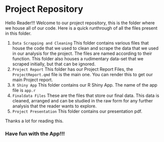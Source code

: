 # Project Repository

Hello Reader!!!
Welcome to our project repository, this is the folder where we house all of our code.
Here is a quick runthrough of all the files present in this folder.

1. `Data Scrapping and Cleaning`
   This folder contains various files that house the code that we used to clean and scrape the data that we used in our analysis for the project. The files are named according to their function. This folder also houses a rudimentary data-set that we scraped initially, but that can be ignored.
2. `Project Report`
   This folder has our Project Report Files, the <code>ProjectReport.qmd</code> file is the main one. You can render this to get our main Project report.
3. `R Shiny App`
   This folder contains our R Shiny App. The name of the app file is <code>app.r</code>
4. `Finaldata Files`
   These are the files that store our final data. This data is cleaned, arranged and can be studied in the raw form for any further analysis that the reader wants to explore.
5. `Project Presentation`
	This folder contains our presentation pdf. 

Thanks a lot for reading this.

### Have fun with the App!!!
